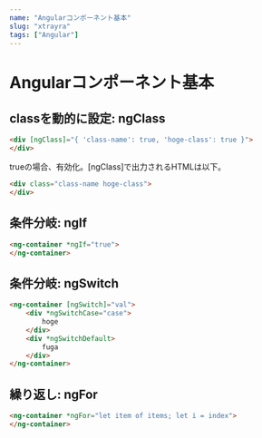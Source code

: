 ```yaml
---
name: "Angularコンポーネント基本"
slug: "xtrayra"
tags: ["Angular"]
---
```


# Angularコンポーネント基本

## classを動的に設定: ngClass

```html
<div [ngClass]="{ 'class-name': true, 'hoge-class': true }">
</div>
```

trueの場合、有効化。[ngClass]で出力されるHTMLは以下。

```html
<div class="class-name hoge-class">
</div>
```

## 条件分岐: ngIf

```html
<ng-container *ngIf="true">
</ng-container>
```


## 条件分岐: ngSwitch

```html
<ng-container [ngSwitch]="val">
    <div *ngSwitchCase="case">
        hoge
    </div>
    <div *ngSwitchDefault>
        fuga
    </div>
</ng-container>
```


## 繰り返し: ngFor

```html
<ng-container *ngFor="let item of items; let i = index">
</ng-container>
```
